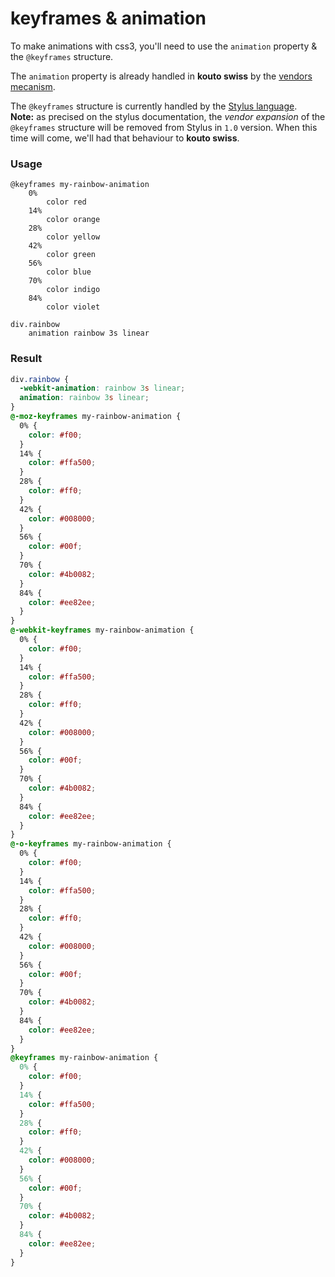 # keyframes & animation

To make animations with css3, you'll need to use the `animation` property & the `@keyframes` structure.

The `animation` property is already handled in **kouto swiss** by the [vendors mecanism](#vendors).

The `@keyframes` structure is currently handled by the [Stylus language](http://learnboost.github.io/stylus/docs/keyframes.html).  
**Note:** as precised on the stylus documentation, the *vendor expansion* of the `@keyframes` structure will be removed from Stylus in `1.0` version. When this time will come, we'll had that behaviour to **kouto swiss**.

### Usage

```stylus
@keyframes my-rainbow-animation
    0%
        color red
    14%
        color orange
    28%
        color yellow
    42%
        color green
    56%
        color blue
    70%
        color indigo
    84%
        color violet

div.rainbow
    animation rainbow 3s linear
```

### Result

```css
div.rainbow {
  -webkit-animation: rainbow 3s linear;
  animation: rainbow 3s linear;
}
@-moz-keyframes my-rainbow-animation {
  0% {
    color: #f00;
  }
  14% {
    color: #ffa500;
  }
  28% {
    color: #ff0;
  }
  42% {
    color: #008000;
  }
  56% {
    color: #00f;
  }
  70% {
    color: #4b0082;
  }
  84% {
    color: #ee82ee;
  }
}
@-webkit-keyframes my-rainbow-animation {
  0% {
    color: #f00;
  }
  14% {
    color: #ffa500;
  }
  28% {
    color: #ff0;
  }
  42% {
    color: #008000;
  }
  56% {
    color: #00f;
  }
  70% {
    color: #4b0082;
  }
  84% {
    color: #ee82ee;
  }
}
@-o-keyframes my-rainbow-animation {
  0% {
    color: #f00;
  }
  14% {
    color: #ffa500;
  }
  28% {
    color: #ff0;
  }
  42% {
    color: #008000;
  }
  56% {
    color: #00f;
  }
  70% {
    color: #4b0082;
  }
  84% {
    color: #ee82ee;
  }
}
@keyframes my-rainbow-animation {
  0% {
    color: #f00;
  }
  14% {
    color: #ffa500;
  }
  28% {
    color: #ff0;
  }
  42% {
    color: #008000;
  }
  56% {
    color: #00f;
  }
  70% {
    color: #4b0082;
  }
  84% {
    color: #ee82ee;
  }
}
```
